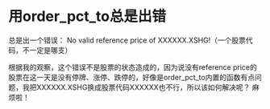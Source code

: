 # 用order_pct_to总是出错

总是出一个错误：
No valid reference price of XXXXXX.XSHG!（一个股票代码，不一定是哪支）

根据我的观察，这个错误不是股票的状态造成的，因为说没有reference price的股票在这一天是没有停牌、涨停、跌停的，好像是order_pct_to内置的函数有点问题，我把XXXXXX.XSHG换成股票代码XXXXXX也不行，所以该如何解决呢？
麻烦啦！